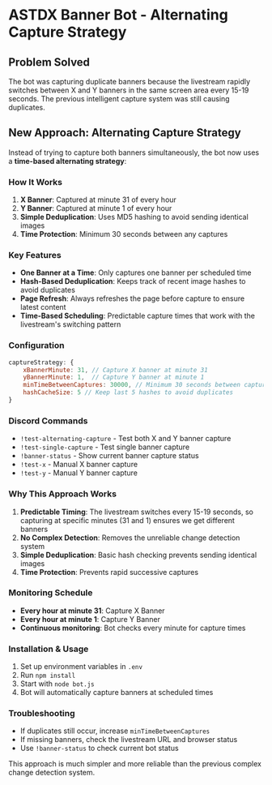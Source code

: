# ASTDX Banner Bot - Alternating Capture Strategy

## Problem Solved
The bot was capturing duplicate banners because the livestream rapidly switches between X and Y banners in the same screen area every 15-19 seconds. The previous intelligent capture system was still causing duplicates.

## New Approach: Alternating Capture Strategy
Instead of trying to capture both banners simultaneously, the bot now uses a **time-based alternating strategy**:

### How It Works
1. **X Banner**: Captured at minute 31 of every hour
2. **Y Banner**: Captured at minute 1 of every hour
3. **Simple Deduplication**: Uses MD5 hashing to avoid sending identical images
4. **Time Protection**: Minimum 30 seconds between any captures

### Key Features
- **One Banner at a Time**: Only captures one banner per scheduled time
- **Hash-Based Deduplication**: Keeps track of recent image hashes to avoid duplicates
- **Page Refresh**: Always refreshes the page before capture to ensure latest content
- **Time-Based Scheduling**: Predictable capture times that work with the livestream's switching pattern

### Configuration
```javascript
captureStrategy: {
    xBannerMinute: 31, // Capture X banner at minute 31
    yBannerMinute: 1,  // Capture Y banner at minute 1
    minTimeBetweenCaptures: 30000, // Minimum 30 seconds between captures
    hashCacheSize: 5 // Keep last 5 hashes to avoid duplicates
}
```

### Discord Commands
- `!test-alternating-capture` - Test both X and Y banner capture
- `!test-single-capture` - Test single banner capture
- `!banner-status` - Show current banner capture status
- `!test-x` - Manual X banner capture
- `!test-y` - Manual Y banner capture

### Why This Approach Works
1. **Predictable Timing**: The livestream switches every 15-19 seconds, so capturing at specific minutes (31 and 1) ensures we get different banners
2. **No Complex Detection**: Removes the unreliable change detection system
3. **Simple Deduplication**: Basic hash checking prevents sending identical images
4. **Time Protection**: Prevents rapid successive captures

### Monitoring Schedule
- **Every hour at minute 31**: Capture X Banner
- **Every hour at minute 1**: Capture Y Banner
- **Continuous monitoring**: Bot checks every minute for capture times

### Installation & Usage
1. Set up environment variables in `.env`
2. Run `npm install`
3. Start with `node bot.js`
4. Bot will automatically capture banners at scheduled times

### Troubleshooting
- If duplicates still occur, increase `minTimeBetweenCaptures`
- If missing banners, check the livestream URL and browser status
- Use `!banner-status` to check current bot status

This approach is much simpler and more reliable than the previous complex change detection system.